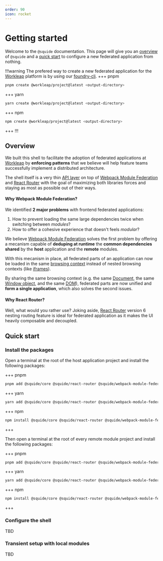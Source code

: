 ```yaml
---
order: 90
icon: rocket
---
```


# Getting started

Welcome to the `@squide` documentation. This page will give you an [overview](#overview) of `@squide` and a [quick start](#quick-start) to configure a new federated application from nothing.

!!!warning The prefered way to create a new federated application for the [Workleap](https://workleap.com/) platform is by using our [foundry-cli](https://github.com/workleap/wl-foundry-cli).
+++ pnpm
```bash
pnpm create @workleap/project@latest <output-directory>
```
+++ yarn
```bash
yarn create @workleap/project@latest <output-directory>
```
+++ npm
```bash
npm create @workleap/project@latest <output-directory>
```
+++
!!!

## Overview

We built this shell to facilitate the adoption of federated applications at [Workleap](https://workleap.com/) by **enforcing patterns** that we believe will help feature teams successfully implement a distributed architecture.

The shell itself is a very thin [API layer](/api/reference.md) on top of [Webpack Module Federation](https://webpack.js.org/concepts/module-federation/) and [React Router](https://reactrouter.com) with the goal of maximizing both libraries forces and staying as most as possible out of their ways.

#### Why Webpack Module Federation?

We identified **2 major problems** with frontend federated applications:
1. How to prevent loading the same large dependencies twice when switching between *modules*?
2. How to offer a cohesive experience that doesn't feels *modular*?

We believe [Webpack Module Federation](https://webpack.js.org/concepts/module-federation/) solves the first problem by offering a mecanism capable of **deduping at runtime** the **common dependencies shared** by the **host** application and the **remote** modules. 

With this mecanism in place, all federated parts of an application can now be loaded in the same [browsing context](https://developer.mozilla.org/en-US/docs/Glossary/Browsing_context) instead of nested browsing contexts (like [iframes](https://developer.mozilla.org/en-US/docs/Web/HTML/Element/iframe)). 

By sharing the same browsing context (e.g. the same [Document](https://developer.mozilla.org/en-US/docs/Web/API/Document), the same [Window object](https://developer.mozilla.org/en-US/docs/Web/API/Window), and the same [DOM](https://developer.mozilla.org/en-US/docs/Web/API/Document_Object_Model)), federated parts are now unified and **form a single application**, which also solves the second issues.

#### Why React Router?

Well, what would you rather use? Joking aside, [React Router](https://reactrouter.com) version 6 nesting routing feature is ideal for federated application as it makes the UI heavily composable and decoupled.

## Quick start

### Install the packages

Open a terminal at the root of the host application project and install the following packages:

+++ pnpm
```bash
pnpm add @squide/core @squide/react-router @squide/webpack-module-federation
```
+++ yarn
```bash
yarn add @squide/core @squide/react-router @squide/webpack-module-federation
```
+++ npm
```bash
npm install @squide/core @squide/react-router @squide/webpack-module-federation
```
+++

Then open a terminal at the root of every remote module project and install the following packages:

+++ pnpm
```bash
pnpm add @squide/core @squide/react-router @squide/webpack-module-federation
```
+++ yarn
```bash
yarn add @squide/core @squide/react-router @squide/webpack-module-federation
```
+++ npm
```bash
npm install @squide/core @squide/react-router @squide/webpack-module-federation
```
+++

### Configure the shell

TBD

### Transient setup with local modules

TBD
